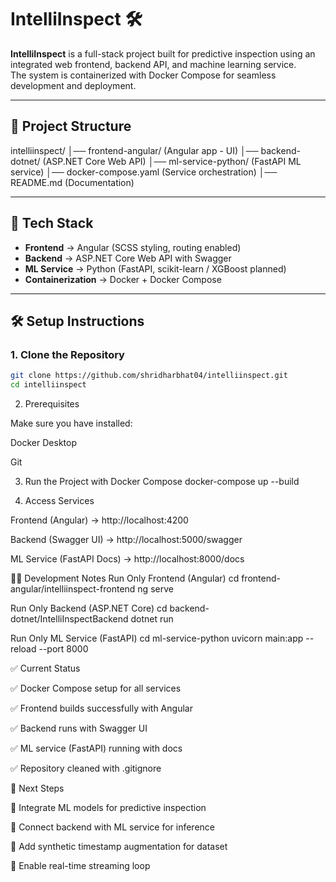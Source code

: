 # IntelliInspect 🛠️

**IntelliInspect** is a full-stack project built for predictive inspection using an integrated web frontend, backend API, and machine learning service.  
The system is containerized with Docker Compose for seamless development and deployment.

---

## 📂 Project Structure
intelliinspect/
│── frontend-angular/ (Angular app - UI)
│── backend-dotnet/ (ASP.NET Core Web API)
│── ml-service-python/ (FastAPI ML service)
│── docker-compose.yaml (Service orchestration)
│── README.md (Documentation)

---

## 🚀 Tech Stack
- **Frontend** → Angular (SCSS styling, routing enabled)  
- **Backend** → ASP.NET Core Web API with Swagger  
- **ML Service** → Python (FastAPI, scikit-learn / XGBoost planned)  
- **Containerization** → Docker + Docker Compose  

---

## 🛠️ Setup Instructions

### 1. Clone the Repository
```bash
git clone https://github.com/shridharbhat04/intelliinspect.git
cd intelliinspect
```

2. Prerequisites

Make sure you have installed:

Docker Desktop

Git

3. Run the Project with Docker Compose
docker-compose up --build

4. Access Services

Frontend (Angular) → http://localhost:4200

Backend (Swagger UI) → http://localhost:5000/swagger

ML Service (FastAPI Docs) → http://localhost:8000/docs

👨‍💻 Development Notes
Run Only Frontend (Angular)
cd frontend-angular/intelliinspect-frontend
ng serve

Run Only Backend (ASP.NET Core)
cd backend-dotnet/IntelliInspectBackend
dotnet run

Run Only ML Service (FastAPI)
cd ml-service-python
uvicorn main:app --reload --port 8000

✅ Current Status

✅ Docker Compose setup for all services

✅ Frontend builds successfully with Angular

✅ Backend runs with Swagger UI

✅ ML service (FastAPI) running with docs

✅ Repository cleaned with .gitignore

📌 Next Steps

🔹 Integrate ML models for predictive inspection

🔹 Connect backend with ML service for inference

🔹 Add synthetic timestamp augmentation for dataset

🔹 Enable real-time streaming loop